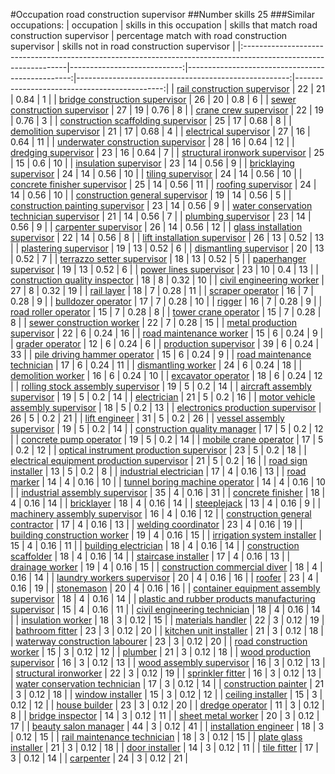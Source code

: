 #Occupation road construction supervisor
##Number skills 25
###Similar occupations:
| occupation                                                                                                      |   skills in this occupation |   skills that match road construction supervisor |   percentage match with road construction supervisor |   skills not in road construction supervisor |
|:----------------------------------------------------------------------------------------------------------------|----------------------------:|-------------------------------------------------:|-----------------------------------------------------:|---------------------------------------------:|
| [rail construction supervisor](rail_construction_supervisor.md)                                                 |                          22 |                                               21 |                                                 0.84 |                                            1 |
| [bridge construction supervisor](bridge_construction_supervisor.md)                                             |                          26 |                                               20 |                                                 0.8  |                                            6 |
| [sewer construction supervisor](sewer_construction_supervisor.md)                                               |                          27 |                                               19 |                                                 0.76 |                                            8 |
| [crane crew supervisor](crane_crew_supervisor.md)                                                               |                          22 |                                               19 |                                                 0.76 |                                            3 |
| [construction scaffolding supervisor](construction_scaffolding_supervisor.md)                                   |                          25 |                                               17 |                                                 0.68 |                                            8 |
| [demolition supervisor](demolition_supervisor.md)                                                               |                          21 |                                               17 |                                                 0.68 |                                            4 |
| [electrical supervisor](electrical_supervisor.md)                                                               |                          27 |                                               16 |                                                 0.64 |                                           11 |
| [underwater construction supervisor](underwater_construction_supervisor.md)                                     |                          28 |                                               16 |                                                 0.64 |                                           12 |
| [dredging supervisor](dredging_supervisor.md)                                                                   |                          23 |                                               16 |                                                 0.64 |                                            7 |
| [structural ironwork supervisor](structural_ironwork_supervisor.md)                                             |                          25 |                                               15 |                                                 0.6  |                                           10 |
| [insulation supervisor](insulation_supervisor.md)                                                               |                          23 |                                               14 |                                                 0.56 |                                            9 |
| [bricklaying supervisor](bricklaying_supervisor.md)                                                             |                          24 |                                               14 |                                                 0.56 |                                           10 |
| [tiling supervisor](tiling_supervisor.md)                                                                       |                          24 |                                               14 |                                                 0.56 |                                           10 |
| [concrete finisher supervisor](concrete_finisher_supervisor.md)                                                 |                          25 |                                               14 |                                                 0.56 |                                           11 |
| [roofing supervisor](roofing_supervisor.md)                                                                     |                          24 |                                               14 |                                                 0.56 |                                           10 |
| [construction general supervisor](construction_general_supervisor.md)                                           |                          19 |                                               14 |                                                 0.56 |                                            5 |
| [construction painting supervisor](construction_painting_supervisor.md)                                         |                          23 |                                               14 |                                                 0.56 |                                            9 |
| [water conservation technician supervisor](water_conservation_technician_supervisor.md)                         |                          21 |                                               14 |                                                 0.56 |                                            7 |
| [plumbing supervisor](plumbing_supervisor.md)                                                                   |                          23 |                                               14 |                                                 0.56 |                                            9 |
| [carpenter supervisor](carpenter_supervisor.md)                                                                 |                          26 |                                               14 |                                                 0.56 |                                           12 |
| [glass installation supervisor](glass_installation_supervisor.md)                                               |                          22 |                                               14 |                                                 0.56 |                                            8 |
| [lift installation supervisor](lift_installation_supervisor.md)                                                 |                          26 |                                               13 |                                                 0.52 |                                           13 |
| [plastering supervisor](plastering_supervisor.md)                                                               |                          19 |                                               13 |                                                 0.52 |                                            6 |
| [dismantling supervisor](dismantling_supervisor.md)                                                             |                          20 |                                               13 |                                                 0.52 |                                            7 |
| [terrazzo setter supervisor](terrazzo_setter_supervisor.md)                                                     |                          18 |                                               13 |                                                 0.52 |                                            5 |
| [paperhanger supervisor](paperhanger_supervisor.md)                                                             |                          19 |                                               13 |                                                 0.52 |                                            6 |
| [power lines supervisor](power_lines_supervisor.md)                                                             |                          23 |                                               10 |                                                 0.4  |                                           13 |
| [construction quality inspector](construction_quality_inspector.md)                                             |                          18 |                                                8 |                                                 0.32 |                                           10 |
| [civil engineering worker](civil_engineering_worker.md)                                                         |                          27 |                                                8 |                                                 0.32 |                                           19 |
| [rail layer](rail_layer.md)                                                                                     |                          18 |                                                7 |                                                 0.28 |                                           11 |
| [scraper operator](scraper_operator.md)                                                                         |                          16 |                                                7 |                                                 0.28 |                                            9 |
| [bulldozer operator](bulldozer_operator.md)                                                                     |                          17 |                                                7 |                                                 0.28 |                                           10 |
| [rigger](rigger.md)                                                                                             |                          16 |                                                7 |                                                 0.28 |                                            9 |
| [road roller operator](road_roller_operator.md)                                                                 |                          15 |                                                7 |                                                 0.28 |                                            8 |
| [tower crane operator](tower_crane_operator.md)                                                                 |                          15 |                                                7 |                                                 0.28 |                                            8 |
| [sewer construction worker](sewer_construction_worker.md)                                                       |                          22 |                                                7 |                                                 0.28 |                                           15 |
| [metal production supervisor](metal_production_supervisor.md)                                                   |                          22 |                                                6 |                                                 0.24 |                                           16 |
| [road maintenance worker](road_maintenance_worker.md)                                                           |                          15 |                                                6 |                                                 0.24 |                                            9 |
| [grader operator](grader_operator.md)                                                                           |                          12 |                                                6 |                                                 0.24 |                                            6 |
| [production supervisor](production_supervisor.md)                                                               |                          39 |                                                6 |                                                 0.24 |                                           33 |
| [pile driving hammer operator](pile_driving_hammer_operator.md)                                                 |                          15 |                                                6 |                                                 0.24 |                                            9 |
| [road maintenance technician](road_maintenance_technician.md)                                                   |                          17 |                                                6 |                                                 0.24 |                                           11 |
| [dismantling worker](dismantling_worker.md)                                                                     |                          24 |                                                6 |                                                 0.24 |                                           18 |
| [demolition worker](demolition_worker.md)                                                                       |                          16 |                                                6 |                                                 0.24 |                                           10 |
| [excavator operator](excavator_operator.md)                                                                     |                          18 |                                                6 |                                                 0.24 |                                           12 |
| [rolling stock assembly supervisor](rolling_stock_assembly_supervisor.md)                                       |                          19 |                                                5 |                                                 0.2  |                                           14 |
| [aircraft assembly supervisor](aircraft_assembly_supervisor.md)                                                 |                          19 |                                                5 |                                                 0.2  |                                           14 |
| [electrician](electrician.md)                                                                                   |                          21 |                                                5 |                                                 0.2  |                                           16 |
| [motor vehicle assembly supervisor](motor_vehicle_assembly_supervisor.md)                                       |                          18 |                                                5 |                                                 0.2  |                                           13 |
| [electronics production supervisor](electronics_production_supervisor.md)                                       |                          26 |                                                5 |                                                 0.2  |                                           21 |
| [lift engineer](lift_engineer.md)                                                                               |                          31 |                                                5 |                                                 0.2  |                                           26 |
| [vessel assembly supervisor](vessel_assembly_supervisor.md)                                                     |                          19 |                                                5 |                                                 0.2  |                                           14 |
| [construction quality manager](construction_quality_manager.md)                                                 |                          17 |                                                5 |                                                 0.2  |                                           12 |
| [concrete pump operator](concrete_pump_operator.md)                                                             |                          19 |                                                5 |                                                 0.2  |                                           14 |
| [mobile crane operator](mobile_crane_operator.md)                                                               |                          17 |                                                5 |                                                 0.2  |                                           12 |
| [optical instrument production supervisor](optical_instrument_production_supervisor.md)                         |                          23 |                                                5 |                                                 0.2  |                                           18 |
| [electrical equipment production supervisor](electrical_equipment_production_supervisor.md)                     |                          21 |                                                5 |                                                 0.2  |                                           16 |
| [road sign installer](road_sign_installer.md)                                                                   |                          13 |                                                5 |                                                 0.2  |                                            8 |
| [industrial electrician](industrial_electrician.md)                                                             |                          17 |                                                4 |                                                 0.16 |                                           13 |
| [road marker](road_marker.md)                                                                                   |                          14 |                                                4 |                                                 0.16 |                                           10 |
| [tunnel boring machine operator](tunnel_boring_machine_operator.md)                                             |                          14 |                                                4 |                                                 0.16 |                                           10 |
| [industrial assembly supervisor](industrial_assembly_supervisor.md)                                             |                          35 |                                                4 |                                                 0.16 |                                           31 |
| [concrete finisher](concrete_finisher.md)                                                                       |                          18 |                                                4 |                                                 0.16 |                                           14 |
| [bricklayer](bricklayer.md)                                                                                     |                          18 |                                                4 |                                                 0.16 |                                           14 |
| [steeplejack](steeplejack.md)                                                                                   |                          13 |                                                4 |                                                 0.16 |                                            9 |
| [machinery assembly supervisor](machinery_assembly_supervisor.md)                                               |                          16 |                                                4 |                                                 0.16 |                                           12 |
| [construction general contractor](construction_general_contractor.md)                                           |                          17 |                                                4 |                                                 0.16 |                                           13 |
| [welding coordinator](welding_coordinator.md)                                                                   |                          23 |                                                4 |                                                 0.16 |                                           19 |
| [building construction worker](building_construction_worker.md)                                                 |                          19 |                                                4 |                                                 0.16 |                                           15 |
| [irrigation system installer](irrigation_system_installer.md)                                                   |                          15 |                                                4 |                                                 0.16 |                                           11 |
| [building electrician](building_electrician.md)                                                                 |                          18 |                                                4 |                                                 0.16 |                                           14 |
| [construction scaffolder](construction_scaffolder.md)                                                           |                          18 |                                                4 |                                                 0.16 |                                           14 |
| [staircase installer](staircase_installer.md)                                                                   |                          17 |                                                4 |                                                 0.16 |                                           13 |
| [drainage worker](drainage_worker.md)                                                                           |                          19 |                                                4 |                                                 0.16 |                                           15 |
| [construction commercial diver](construction_commercial_diver.md)                                               |                          18 |                                                4 |                                                 0.16 |                                           14 |
| [laundry workers supervisor](laundry_workers_supervisor.md)                                                     |                          20 |                                                4 |                                                 0.16 |                                           16 |
| [roofer](roofer.md)                                                                                             |                          23 |                                                4 |                                                 0.16 |                                           19 |
| [stonemason](stonemason.md)                                                                                     |                          20 |                                                4 |                                                 0.16 |                                           16 |
| [container equipment assembly supervisor](container_equipment_assembly_supervisor.md)                           |                          18 |                                                4 |                                                 0.16 |                                           14 |
| [plastic and rubber products manufacturing supervisor](plastic_and_rubber_products_manufacturing_supervisor.md) |                          15 |                                                4 |                                                 0.16 |                                           11 |
| [civil engineering technician](civil_engineering_technician.md)                                                 |                          18 |                                                4 |                                                 0.16 |                                           14 |
| [insulation worker](insulation_worker.md)                                                                       |                          18 |                                                3 |                                                 0.12 |                                           15 |
| [materials handler](materials_handler.md)                                                                       |                          22 |                                                3 |                                                 0.12 |                                           19 |
| [bathroom fitter](bathroom_fitter.md)                                                                           |                          23 |                                                3 |                                                 0.12 |                                           20 |
| [kitchen unit installer](kitchen_unit_installer.md)                                                             |                          21 |                                                3 |                                                 0.12 |                                           18 |
| [waterway construction labourer](waterway_construction_labourer.md)                                             |                          23 |                                                3 |                                                 0.12 |                                           20 |
| [road construction worker](road_construction_worker.md)                                                         |                          15 |                                                3 |                                                 0.12 |                                           12 |
| [plumber](plumber.md)                                                                                           |                          21 |                                                3 |                                                 0.12 |                                           18 |
| [wood production supervisor](wood_production_supervisor.md)                                                     |                          16 |                                                3 |                                                 0.12 |                                           13 |
| [wood assembly supervisor](wood_assembly_supervisor.md)                                                         |                          16 |                                                3 |                                                 0.12 |                                           13 |
| [structural ironworker](structural_ironworker.md)                                                               |                          22 |                                                3 |                                                 0.12 |                                           19 |
| [sprinkler fitter](sprinkler_fitter.md)                                                                         |                          16 |                                                3 |                                                 0.12 |                                           13 |
| [water conservation technician](water_conservation_technician.md)                                               |                          17 |                                                3 |                                                 0.12 |                                           14 |
| [construction painter](construction_painter.md)                                                                 |                          21 |                                                3 |                                                 0.12 |                                           18 |
| [window installer](window_installer.md)                                                                         |                          15 |                                                3 |                                                 0.12 |                                           12 |
| [ceiling installer](ceiling_installer.md)                                                                       |                          15 |                                                3 |                                                 0.12 |                                           12 |
| [house builder](house_builder.md)                                                                               |                          23 |                                                3 |                                                 0.12 |                                           20 |
| [dredge operator](dredge_operator.md)                                                                           |                          11 |                                                3 |                                                 0.12 |                                            8 |
| [bridge inspector](bridge_inspector.md)                                                                         |                          14 |                                                3 |                                                 0.12 |                                           11 |
| [sheet metal worker](sheet_metal_worker.md)                                                                     |                          20 |                                                3 |                                                 0.12 |                                           17 |
| [beauty salon manager](beauty_salon_manager.md)                                                                 |                          44 |                                                3 |                                                 0.12 |                                           41 |
| [installation engineer](installation_engineer.md)                                                               |                          18 |                                                3 |                                                 0.12 |                                           15 |
| [rail maintenance technician](rail_maintenance_technician.md)                                                   |                          18 |                                                3 |                                                 0.12 |                                           15 |
| [plate glass installer](plate_glass_installer.md)                                                               |                          21 |                                                3 |                                                 0.12 |                                           18 |
| [door installer](door_installer.md)                                                                             |                          14 |                                                3 |                                                 0.12 |                                           11 |
| [tile fitter](tile_fitter.md)                                                                                   |                          17 |                                                3 |                                                 0.12 |                                           14 |
| [carpenter](carpenter.md)                                                                                       |                          24 |                                                3 |                                                 0.12 |                                           21 |
